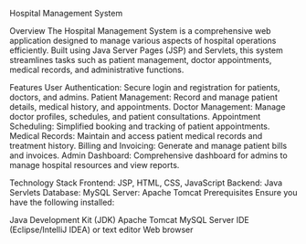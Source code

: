 Hospital Management System

Overview
The Hospital Management System is a comprehensive web application designed to manage various aspects of hospital operations efficiently. Built using Java Server Pages (JSP) and Servlets, this system streamlines tasks such as patient management, doctor appointments, medical records, and administrative functions.

Features
User Authentication: Secure login and registration for patients, doctors, and admins.
Patient Management: Record and manage patient details, medical history, and appointments.
Doctor Management: Manage doctor profiles, schedules, and patient consultations.
Appointment Scheduling: Simplified booking and tracking of patient appointments.
Medical Records: Maintain and access patient medical records and treatment history.
Billing and Invoicing: Generate and manage patient bills and invoices.
Admin Dashboard: Comprehensive dashboard for admins to manage hospital resources and view reports.

Technology Stack
Frontend: JSP, HTML, CSS, JavaScript
Backend: Java Servlets
Database: MySQL
Server: Apache Tomcat
Prerequisites
Ensure you have the following installed:

Java Development Kit (JDK)
Apache Tomcat
MySQL Server
IDE (Eclipse/IntelliJ IDEA) or text editor
Web browser
